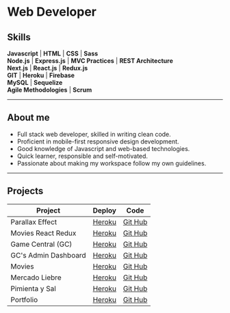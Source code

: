 # Web Developer

## Skills

**Javascript** | **HTML** | **CSS** | **Sass**  
**Node.js** | **Express.js** | **MVC Practices** | **REST Architecture**  
**Next.js** | **React.js** | **Redux.js**  
**GIT** | **Heroku** | **Firebase**  
**MySQL** | **Sequelize**  
**Agile Methodologies** | **Scrum**  

---

## About me

- Full stack web developer, skilled in writing clean code.
- Proficient in mobile-first responsive design development.
- Good knowledge of Javascript and web-based technologies.
- Quick learner, responsible and self-motivated.
- Passionate about making my workspace follow my own guidelines.

---

## Projects
| Project                       | Deploy                                                    | Code                                                                      |
|-------------------------------|-----------------------------------------------------------|---------------------------------------------------------------------------|
| Parallax Effect               | [Heroku](https://smg-parallax.herokuapp.com/)             | [Git Hub](https://github.com/santiagoGuastavino/parallax-effect)          |
| Movies React Redux            | [Heroku](https://smg-movies-redux.herokuapp.com/)         | [Git Hub](https://github.com/santiagoGuastavino/movies-react-redux)       |
| Game Central (GC)             | [Heroku](https://g6-game-central.herokuapp.com/)          | [Git Hub](https://github.com/matiasncocco/grupo_6_GameCentral)            |
| GC's Admin Dashboard          | [Heroku](https://game-central-dashboard.herokuapp.com/)   | [Git Hub](https://github.com/santiagoGuastavino/game-central-dashboard)   |
| Movies                        | [Heroku](https://smg-movies.herokuapp.com/)               | [Git Hub](https://github.com/santiagoGuastavino/movies)                   |
| Mercado Liebre                | [Heroku](https://mercado-liebre-smg.herokuapp.com/)       | [Git Hub](https://github.com/santiagoGuastavino/mercadoLiebre)            |
| Pimienta y Sal                | [Heroku](https://pimienta-y-sal.herokuapp.com/)           | [Git Hub](https://github.com/santiagoGuastavino/pimienta-y-sal)           |
| Portfolio                     | [Heroku](https://smg-portfolio.herokuapp.com/)            | [Git Hub](https://github.com/santiagoGuastavino/portfolio)                |

<!-- Session & Cookies | [Heroku](https://session-cookies-practice.herokuapp.com/) | [Git Hub](https://github.com/santiagoGuastavino/login-practice) | -->

<!-- RESTful Songs | [Heroku](https://musicando-rest.herokuapp.com/) | [Git Hub](https://github.com/santiagoGuastavino/musicando) | -->